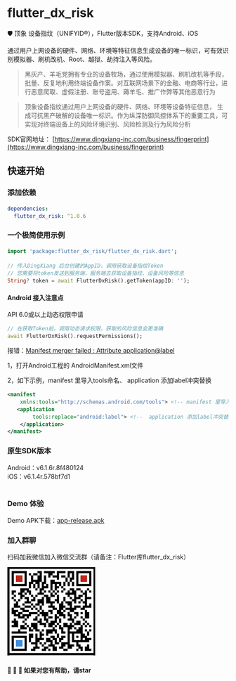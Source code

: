 # flutter\_dx_risk

🛡 顶象 设备指纹（UNIFYID®），Flutter版本SDK，支持Android、iOS

通过用户上网设备的硬件、网络、环境等特征信息生成设备的唯一标识，可有效识别模拟器、刷机改机、Root、越狱、劫持注入等风险。

> 黑灰产、羊毛党拥有专业的设备牧场，通过使用模拟器、刷机改机等手段，批量、反复地利用终端设备作案。对互联网场景下的金融、电商等行业，进行恶意爬取、虚假注册、账号盗用、薅羊毛、推广作弊等其他恶意行为

> 顶象设备指纹通过用户上网设备的硬件、网络、环境等设备特征信息， 生成可抗黑产破解的设备唯一标识。作为纵深防御风控体系下的重要工具，可实现对终端设备上的风险环境识别、风险检测及行为风险分析


SDK官网地址：
[https://www.dingxiang-inc.com/business/fingerprint](https://www.dingxiang-inc.com/business/fingerprint)



## 快速开始

### 添加依赖
``` yaml
dependencies:
  flutter_dx_risk: ^1.0.6
```


### 一个极简使用示例

``` dart
import 'package:flutter_dx_risk/flutter_dx_risk.dart';

// 传入DingXiang 后台创建的AppID，调用获取设备指纹Token
// 您需要将token发送到服务端，服务端去获取设备指纹、设备风险等信息
String? token = await FlutterDxRisk().getToken(appID: '');

```

#### Android 接入注意点

API 6.0或以上动态权限申请

``` dart
// 在获取Token前，调用动态请求权限，获取的风险信息会更准确
await FlutterDxRisk().requestPermissions();

```

报错：[Manifest merger failed : Attribute application@label](https://blog.csdn.net/weixin_44720673/article/details/120200655)

1，打开Android工程的 AndroidManifest.xml文件

2，如下示例，manifest 里导入tools命名、 application 添加label冲突替换

``` xml
<manifest 
    xmlns:tools="http://schemas.android.com/tools"> <!-- manifest 里导入tools命名  --> 
   <application
        tools:replace="android:label"> <!--  application 添加label冲突替换 --> 
    </application>
</manifest>    

```


### 原生SDK版本
Android：v6.1.6r.8f480124 <br/>
iOS：v6.1.4r.578bf7d1
<br/> <br/>


### Demo 体验
Demo APK下载：[app-release.apk](https://github.com/fengerwoo/flutter_dx_risk/raw/main/example/app-release.apk)


### 加入群聊
扫码加我微信加入微信交流群（请备注：Flutter库flutter\_dx_risk）

<img src="https://github.com/fengerwoo/easy_anim/raw/main/doc/assets/wechat_qr.jpg" width="200" >

#### 🤗 🤗 🤗 如果对您有帮助，请star